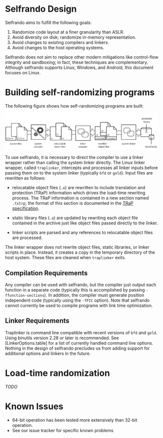 # Selfrando Design

Selfrando aims to fulfill the following goals:

1. Randomize code layout at a finer granularity than ASLR.
2. Avoid diversity on disk; randomize in-memory representation.
3. Avoid changes to existing compilers and linkers.
4. Avoid changes to the host operating systems.

Selfrando does not aim to replace other modern mitigations like control-flow integrity and 
sandboxing; in fact, these techniques are complementary. Although selfrando supports Linux, 
Windows, and Android, this document focuses on Linux.

# Building self-randomizing programs

The following figure shows how self-randomizing programs are built:

![selfrando pipeline](img/sr_pipeline.png)

To use selfrando, it is necessary to direct the compiler to use a linker wrapper rather than 
calling the system linker directly. The Linux linker wrapper, called `traplinker`, intercepts 
and processes all linker inputs before passing them on to the system linker (typically `bfd` 
or `gold`). Input files are rewritten as follows:

- relocatable object files (`.o`) are rewritten to include translation and protection (TRaP) 
information which drives the load-time rewriting process. The TRaP information is contained 
in a new section named `.txtrp`; the format of this section is documented in the [TRaP 
specification](TRaP_specification.md).

- static library files (`.a`) are updated by rewriting each object file contained in the 
archive just like object files passed directly to the linker.

- linker scripts are parsed and any references to relocatable object files are processed.

The linker wrapper does not rewrite object files, static libraries, or linker scripts in place. Instead, it creates a copy in the temporary directory of the host system. These files are cleaned when `traplinker` exits.

## Compilation Requirements

Any compiler can be used with selfrando, but the compiler just output each function in a 
separate code (typically this is accomplished by passing `-ffunction-sections`). In addition, 
the compiler must generate position independent code (typically using the `-fPIC` option). 
Note that selfrando cannot currently be used to compile programs with link time optimization. 

## Linker Requirements

Traplinker is command line compatible with recent versions of `bfd` and `gold`. Using 
binutils version 2.28 or later is recommended. See [LinkerOptions.table] for a list of 
currently handled command line options. Nothing in the design of selfrando precludes us from 
adding support for additional options and linkers in the future. 

# Load-time randomization

_TODO_

# Known Issues

- 64-bit operation has been tested more extensively than 32-bit operation.
- See our issue tracker for specific known problems
